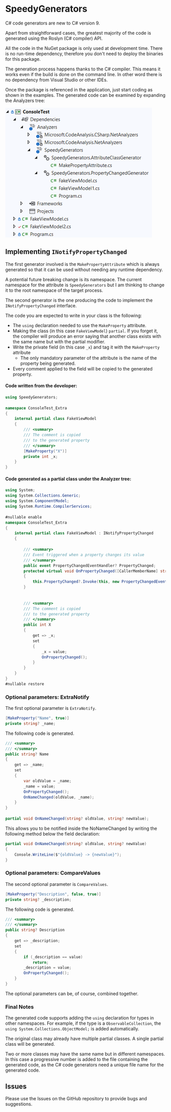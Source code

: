 # SpeedyGenerators

C# code generators are new to C# version 9.

Apart from straightforward cases, the greatest majority of the code is generated using the Roslyn (C# compiler) API.

All the code in the NuGet package is only used at development time. There is no run-time dependency, therefore you don't need to deploy the binaries for this package.

The generation process happens thanks to the C# compiler. This means it works even if the build is done on the command line. In other word there is no dependency from Visual Studio or other IDEs.

Once the package is referenced in the application, just start coding as shown in the examples. The generated code can be examined by expanding the Analyzers tree:

![image-20211026173825724](images/README/image-20211026173825724.png)

## Implementing `INotifyPropertyChanged`

The first generator involved is the `MakePropertyAttribute` which is always generated so that it can be used without needing any runtime dependency.

A potential future breaking change is its namespace. The current namespace for the attribute is `SpeedyGenerators` but I am thinking to change it to the root namespace of the target process.

The second generator is the one producing the code to implement the `INotifyPropertyChanged` interface.

The code you are expected to write in your class is the following:

- The `using` declaration needed to use the `MakeProperty` attribute.
- Making the class (in this case `FakeViewModel`) `partial`. If you forget it, the compiler will produce an error saying that another class exists with the same name but with the partial modifier.
- Write the private field (in this case `_x`) and tag it with the `MakeProperty` attribute
  - The only mandatory parameter of the attribute is the name of the property being generated.
- Every comment applied to the field will be copied to the generated property.

#### Code written from the developer:

```c#
using SpeedyGenerators;

namespace ConsoleTest_Extra
{
    internal partial class FakeViewModel
    {
        /// <summary>
        /// The comment is copied
        /// to the generated property
        /// </summary>
        [MakeProperty("X")]
        private int _x;
    }
}
```



#### Code generated as a partial class under the Analyzer tree:

```C#
using System;
using System.Collections.Generic;
using System.ComponentModel;
using System.Runtime.CompilerServices;

#nullable enable
namespace ConsoleTest_Extra
{
    internal partial class FakeViewModel : INotifyPropertyChanged
    {
        
        /// <summary>
        /// Event triggered when a property changes its value
        /// </summary>
        public event PropertyChangedEventHandler? PropertyChanged;
        protected virtual void OnPropertyChanged([CallerMemberName] string? propertyName = null)
        {
            this.PropertyChanged?.Invoke(this, new PropertyChangedEventArgs(propertyName));
        }

        
        /// <summary>
        /// The comment is copied
        /// to the generated property
        /// </summary>
        public int X
        {
            get => _x;
            set
            {
                _x = value;
                OnPropertyChanged();
            }
        }
    }
}
#nullable restore

```



### Optional parameters: ExtraNotify

The first optional parameter is `ExtraNotify`.

```C#
[MakeProperty("Name", true)]
private string? _name;
```

The following code is generated.

```C#
/// <summary>
/// </summary>
public string? Name
{
    get => _name;
    set
    {
        var oldValue = _name;
        _name = value;
        OnPropertyChanged();
        OnNameChanged(oldValue, _name);
    }
}

partial void OnNameChanged(string? oldValue, string? newValue);
```

This allows you to be notified inside the NoNameChanged by writing the following method below the field declaration:

```C#
partial void OnNameChanged(string? oldValue, string? newValue)
{
    Console.WriteLine($"{oldValue} -> {newValue}");
}
```



### Optional parameters: CompareValues

The second optional parameter is `CompareValues`.

```C#
[MakeProperty("Description", false, true)]
private string? _description;
```

The following code is generated.

```C#
/// <summary>
/// </summary>
public string? Description
{
    get => _description;
    set
    {
        if (_description == value)
            return;
        _description = value;
        OnPropertyChanged();
    }
}
```

The optional parameters can be, of course, combined together.

### Final Notes

The generated code supports adding the `using` declaration for types in other namespaces. For example, if the type is a `ObservableCollection`, the `using System.Collections.ObjectModel;` is added automatically.

The original class may already have multiple partial classes. A single partial class will be generated.

Two or more classes may have the same name but in different namespaces. In this case a progressive number is added to the file containing the generated code, as the C# code generators need a unique file name for the generated code.



## Issues

Please use the Issues on the GitHub repository to provide bugs and suggestions.
